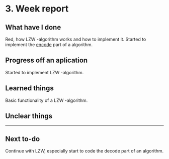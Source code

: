 # 3. Week report

## What have I done

Red, how LZW -algorithm works and how to implement it. Started to implement the [encode](https://github.com/HegePI/tiralabra-p2-compression-algorithms/pull/5/files#diff-8dc65f7a2c0b3e206153b213451f2a5c59db19b158a9a678fd344f24f6d8a305R19) part of a algorithm.

## Progress off an aplication

Started to implement LZW -algorithm.

## Learned things

Basic functionality of a LZW -algorithm.

## Unclear things

---

## Next to-do

Continue with LZW, especially start to code the decode part of an algorithm.
